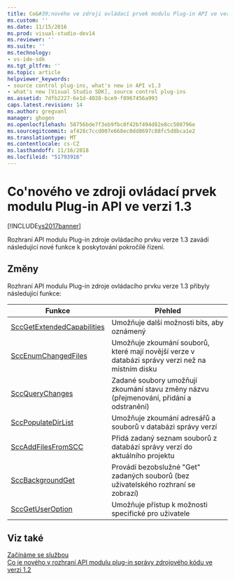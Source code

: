 ```yaml
---
title: Co&#39;nového ve zdroji ovládací prvek modulu Plug-in API ve verzi 1.3 | Dokumentace Microsoftu
ms.custom: ''
ms.date: 11/15/2016
ms.prod: visual-studio-dev14
ms.reviewer: ''
ms.suite: ''
ms.technology:
- vs-ide-sdk
ms.tgt_pltfrm: ''
ms.topic: article
helpviewer_keywords:
- source control plug-ins, what's new in API v1.3
- what's new [Visual Studio SDK], source control plug-ins
ms.assetid: 7dfb2227-6e1d-4028-bce9-f8967456a993
caps.latest.revision: 14
ms.author: gregvanl
manager: ghogen
ms.openlocfilehash: 58756bde7f3eb9fbc0f42bf494d82e8cc508796e
ms.sourcegitcommit: af428c7ccd007e668ec0dd8697c88fc5d8bca1e2
ms.translationtype: MT
ms.contentlocale: cs-CZ
ms.lasthandoff: 11/16/2018
ms.locfileid: "51793916"
---
```

# <a name="what39s-new-in-the-source-control-plug-in-api-version-13"></a>Co&#39;nového ve zdroji ovládací prvek modulu Plug-in API ve verzi 1.3
[!INCLUDE[vs2017banner](../../includes/vs2017banner.md)]

Rozhraní API modulu Plug-in zdroje ovládacího prvku verze 1.3 zavádí následující nové funkce k poskytování pokročilé řízení.  
  
## <a name="changes"></a>Změny  
 Rozhraní API modulu Plug-in zdroje ovládacího prvku verze 1.3 přibyly následující funkce:  
  
|Funkce|Přehled|  
|--------------|--------------|  
|[SccGetExtendedCapabilities](../../extensibility/sccgetextendedcapabilities-function.md)|Umožňuje další možnosti bits, aby oznámený|  
|[SccEnumChangedFiles](../../extensibility/sccenumchangedfiles-function.md)|Umožňuje zkoumání souborů, které mají novější verze v databázi správy verzi než na místním disku|  
|[SccQueryChanges](../../extensibility/sccquerychanges-function.md)|Zadané soubory umožňují zkoumání stavu změny názvu (přejmenování, přidání a odstranění)|  
|[SccPopulateDirList](../../extensibility/sccpopulatedirlist-function.md)|Umožňuje zkoumání adresářů a souborů v databázi správy verzí|  
|[SccAddFilesFromSCC](../../extensibility/sccaddfilesfromscc-function.md)|Přidá zadaný seznam souborů z databází správy verzí do aktuálního projektu|  
|[SccBackgroundGet](../../extensibility/sccbackgroundget-function.md)|Provádí bezobslužné "Get" zadaných souborů (bez uživatelského rozhraní se zobrazí)|  
|[SccGetUserOption](../../extensibility/sccgetuseroption-function.md)|Umožňuje přístup k možnosti specifické pro uživatele|  
  
## <a name="see-also"></a>Viz také  
 [Začínáme se službou](../../extensibility/internals/getting-started-with-source-control-plug-ins.md)   
 [Co je nového v rozhraní API modulu plug-in správy zdrojového kódu ve verzi 1.2](../../extensibility/internals/what-s-new-in-the-source-control-plug-in-api-version-1-2.md)

